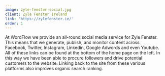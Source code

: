 ```yaml
---
image: zyle-fenster-social.jpg
client: Zyle Fenster Ireland
link: 'https://zylefenster.ie/'
order: 1
---
```

At WordFlow we provide an all-round social media service for Zyle Fenster. This means that we generate, publish, and monitor content across Facebook, Twitter, Instagram, Linkedin,  Google Adwords and even Youtube. All of these links can be found at the bottom of the home page on the left. In this way we have been able to procure followers and drive potential customers to the website. Linking back to the site from these various platforms also improves organic search ranking.

